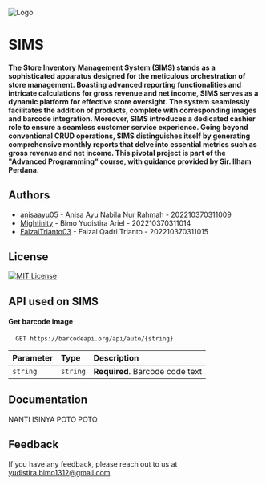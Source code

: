 
![Logo](https://dev-to-uploads.s3.amazonaws.com/uploads/articles/th5xamgrr6se0x5ro4g6.png)


# SIMS

#### The Store Inventory Management System (SIMS) stands as a sophisticated apparatus designed for the meticulous orchestration of store management. Boasting advanced reporting functionalities and intricate calculations for gross revenue and net income, SIMS serves as a dynamic platform for effective store oversight. The system seamlessly facilitates the addition of products, complete with corresponding images and barcode integration. Moreover, SIMS introduces a dedicated cashier role to ensure a seamless customer service experience. Going beyond conventional CRUD operations, SIMS distinguishes itself by generating comprehensive monthly reports that delve into essential metrics such as gross revenue and net income. This pivotal project is part of the "Advanced Programming" course, with guidance provided by Sir. Ilham Perdana.




## Authors

- [anisaayu05](https://github.com/anisaayu05) - Anisa Ayu Nabila Nur Rahmah - 202210370311009
- [Mightinity](https://www.github.com/Mightinity) - Bimo Yudistira Ariel - 202210370311014
- [FaizalTrianto03](https://github.com/FaizalTrianto03) - Faizal Qadri Trianto - 202210370311015



## License
[![MIT License](https://img.shields.io/badge/License-MIT-green.svg)](https://github.com/Mightinity/store-management-system/blob/main/LICENSE)


## API used on SIMS

#### Get barcode image

```http
  GET https://barcodeapi.org/api/auto/{string}
```

| Parameter | Type     | Description                |
| :-------- | :------- | :------------------------- |
| `string` | `string` | **Required**. Barcode code text |



## Documentation

NANTI ISINYA POTO POTO


## Feedback

If you have any feedback, please reach out to us at yudistira.bimo1312@gmail.com

